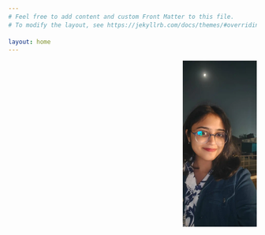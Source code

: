 ```yaml
---
# Feel free to add content and custom Front Matter to this file.
# To modify the layout, see https://jekyllrb.com/docs/themes/#overriding-theme-defaults

layout: home
---
```

<img src = "images/profile.webp" alt= "image of the creator of blog" style="width:150px; float:right; margin:0 0 1rem 1rem;">

